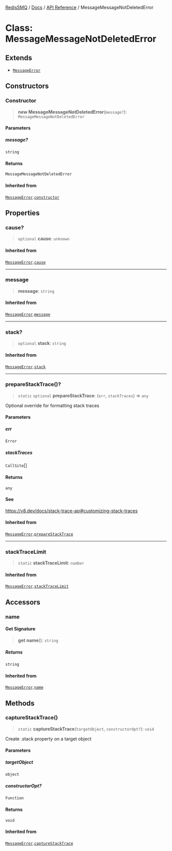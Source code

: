 [RedisSMQ](../../../README.md) / [Docs](../../README.md) / [API Reference](../README.md) / MessageMessageNotDeletedError

# Class: MessageMessageNotDeletedError

## Extends

- [`MessageError`](MessageError.md)

## Constructors

### Constructor

> **new MessageMessageNotDeletedError**(`message?`): `MessageMessageNotDeletedError`

#### Parameters

##### message?

`string`

#### Returns

`MessageMessageNotDeletedError`

#### Inherited from

[`MessageError`](MessageError.md).[`constructor`](MessageError.md#constructor)

## Properties

### cause?

> `optional` **cause**: `unknown`

#### Inherited from

[`MessageError`](MessageError.md).[`cause`](MessageError.md#cause)

***

### message

> **message**: `string`

#### Inherited from

[`MessageError`](MessageError.md).[`message`](MessageError.md#message)

***

### stack?

> `optional` **stack**: `string`

#### Inherited from

[`MessageError`](MessageError.md).[`stack`](MessageError.md#stack)

***

### prepareStackTrace()?

> `static` `optional` **prepareStackTrace**: (`err`, `stackTraces`) => `any`

Optional override for formatting stack traces

#### Parameters

##### err

`Error`

##### stackTraces

`CallSite`[]

#### Returns

`any`

#### See

https://v8.dev/docs/stack-trace-api#customizing-stack-traces

#### Inherited from

[`MessageError`](MessageError.md).[`prepareStackTrace`](MessageError.md#preparestacktrace)

***

### stackTraceLimit

> `static` **stackTraceLimit**: `number`

#### Inherited from

[`MessageError`](MessageError.md).[`stackTraceLimit`](MessageError.md#stacktracelimit)

## Accessors

### name

#### Get Signature

> **get** **name**(): `string`

##### Returns

`string`

#### Inherited from

[`MessageError`](MessageError.md).[`name`](MessageError.md#name)

## Methods

### captureStackTrace()

> `static` **captureStackTrace**(`targetObject`, `constructorOpt?`): `void`

Create .stack property on a target object

#### Parameters

##### targetObject

`object`

##### constructorOpt?

`Function`

#### Returns

`void`

#### Inherited from

[`MessageError`](MessageError.md).[`captureStackTrace`](MessageError.md#capturestacktrace)

